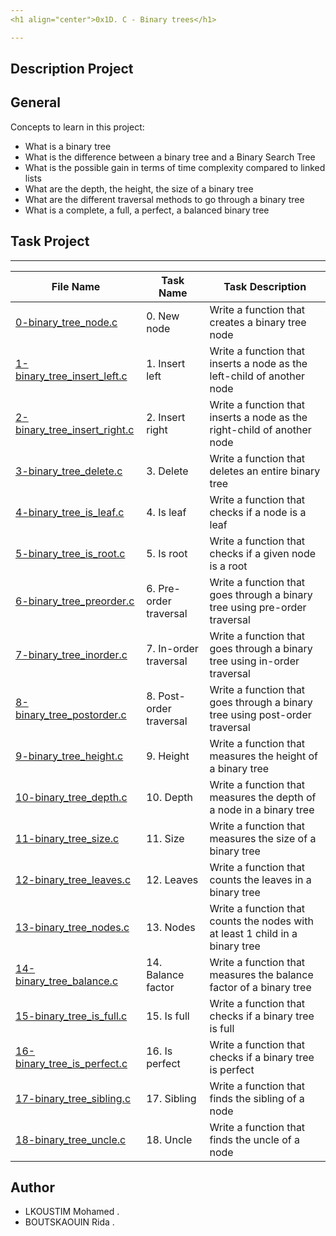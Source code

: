 ```yaml
---
<h1 align="center">0x1D. C - Binary trees</h1>

---
```

## Description Project


## General
Concepts to learn in this project:

- What is a binary tree
- What is the difference between a binary tree and a Binary Search Tree
- What is the possible gain in terms of time complexity compared to linked lists
- What are the depth, the height, the size of a binary tree
- What are the different traversal methods to go through a binary tree
- What is a complete, a full, a perfect, a balanced binary tree

## Task Project
---
File Name|Task Name|Task Description
---|---|---
[0-binary_tree_node.c](https://github.com/MAZTRO/binary_trees/blob/master/0-binary_tree_node.c)|0. New node|Write a function that creates a binary tree node
[1-binary_tree_insert_left.c](https://github.com/MAZTRO/binary_trees/blob/master/1-binary_tree_insert_left.c)|1. Insert left|Write a function that inserts a node as the left-child of another node
[2-binary_tree_insert_right.c](https://github.com/MAZTRO/binary_trees/blob/master/2-binary_tree_insert_right.c)|2. Insert right|Write a function that inserts a node as the right-child of another node
[3-binary_tree_delete.c](https://github.com/MAZTRO/binary_trees/blob/master/3-binary_tree_delete.c)|3. Delete|Write a function that deletes an entire binary tree
[4-binary_tree_is_leaf.c](https://github.com/MAZTRO/binary_trees/blob/master/4-binary_tree_is_leaf.c)|4. Is leaf|Write a function that checks if a node is a leaf
[5-binary_tree_is_root.c](https://github.com/MAZTRO/binary_trees/blob/master/5-binary_tree_is_root.c)|5. Is root|Write a function that checks if a given node is a root
[6-binary_tree_preorder.c](https://github.com/MAZTRO/binary_trees/blob/master/6-binary_tree_preorder.c)|6. Pre-order traversal|Write a function that goes through a binary tree using pre-order traversal
[7-binary_tree_inorder.c](https://github.com/MAZTRO/binary_trees/blob/master/7-binary_tree_inorder.c)|7. In-order traversal|Write a function that goes through a binary tree using in-order traversal
[8-binary_tree_postorder.c](https://github.com/MAZTRO/binary_trees/blob/master/8-binary_tree_postorder.c)|8. Post-order traversal|Write a function that goes through a binary tree using post-order traversal
[9-binary_tree_height.c](https://github.com/MAZTRO/binary_trees/blob/master/9-binary_tree_height.c)|9. Height |Write a function that measures the height of a binary tree
[10-binary_tree_depth.c](https://github.com/MAZTRO/binary_trees/blob/master/10-binary_tree_depth.c)|10. Depth|Write a function that measures the depth of a node in a binary tree
[11-binary_tree_size.c](https://github.com/MAZTRO/binary_trees/blob/master/11-binary_tree_size.c)|11. Size|Write a function that measures the size of a binary tree
[12-binary_tree_leaves.c](https://github.com/MAZTRO/binary_trees/blob/master/12-binary_tree_leaves.c)|12. Leaves|Write a function that counts the leaves in a binary tree
[13-binary_tree_nodes.c](https://github.com/MAZTRO/binary_trees/blob/master/13-binary_tree_nodes.c)|13. Nodes|Write a function that counts the nodes with at least 1 child in a binary tree
[14-binary_tree_balance.c](https://github.com/MAZTRO/binary_trees/blob/master/14-binary_tree_balance.c)|14. Balance factor|Write a function that measures the balance factor of a binary tree
[15-binary_tree_is_full.c](https://github.com/MAZTRO/binary_trees/blob/master/15-binary_tree_is_full.c)|15. Is full|Write a function that checks if a binary tree is full
[16-binary_tree_is_perfect.c](https://github.com/MAZTRO/binary_trees/blob/master/16-binary_tree_is_perfect.c)|16. Is perfect|Write a function that checks if a binary tree is perfect
[17-binary_tree_sibling.c](https://github.com/MAZTRO/binary_trees/blob/master/17-binary_tree_sibling.c)|17. Sibling|Write a function that finds the sibling of a node
[18-binary_tree_uncle.c](https://github.com/MAZTRO/binary_trees/blob/master/18-binary_tree_uncle.c)|18. Uncle|Write a function that finds the uncle of a node

## Author

- LKOUSTIM Mohamed .
- BOUTSKAOUIN Rida .
